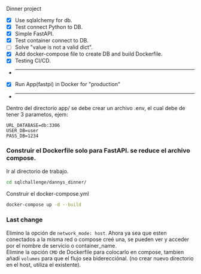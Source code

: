 Dinner project
- [x] Use sqlalchemy for db.
- [x] Test connect Python to DB.
- [x] Simple FastAPI.
- [x] Test container connect to DB.
- [ ] Solve "value is not a valid dict".
- [x] Add docker-compose file to create DB and build Dockerfile.
- [x] Testing CI/CD.
- ***
- [x] Run App(fastpi) in Docker for "production"
- ***
Dentro del directorio app/ se debe crear un archivo .env, el cual debe de tener 3 parametos, ejem:
```.env
URL_DATABASE=db:3306
USER_DB=user
PASS_DB=1234
```
### Construir el Dockerfile solo para FastAPI. se reduce el archivo compose.
Ir al directorio de trabajo.
```bash
cd sqlchallenge/dannys_dinner/
```
Construir el docker-compose.yml
```bash
docker-compose up -d --build
```
### Last change
Elimino la opción de `network_mode: host`. Ahora ya sea que esten conectados a la misma red o compose creé una, se pueden ver y acceder por el nombre de servicio o container_name.  
Elimine la opción `CMD` de Dockerfile para colocarlo en compose, tambien añadí `volumes` para que el flujo sea biderecciónal. (no crear nuevo directorio en el host, utiliza el existente).
